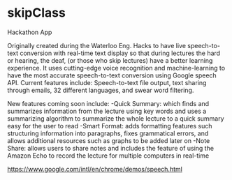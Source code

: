 # skipClass
Hackathon App

Originally created during the Waterloo Eng. Hacks to have live speech-to-text conversion with real-time text display so that during lectures the hard or hearing, the deaf, (or those who skip lectures) have a better learning experience. It uses cutting-edge voice recognition and machine-learning to have the most accurate speech-to-text conversion using Google speech API. Current features include: Speech-to-text file output, text sharing through emails, 32 different languages, and swear word filtering.

New features coming soon include:
-Quick Summary: which finds and summarizes information from the lecture using key words and uses a summarizing algorithm to summarize the whole lecture to a quick summary easy for the user to read 
-Smart Format: adds formatting features such structuring information into paragraphs, fixes grammatical errors, and allows additional resources such as graphs to be added later on
-Note Share: allows users to share notes and includes the feature of using the Amazon Echo to record the lecture for multiple computers in real-time

https://www.google.com/intl/en/chrome/demos/speech.html

